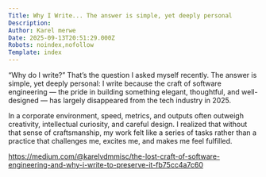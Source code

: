 ```yaml
---
Title: Why I Write... The answer is simple, yet deeply personal
Description: 
Author: Karel merwe
Date: 2025-09-13T20:51:29.000Z
Robots: noindex,nofollow
Template: index
---
```

<p>“Why do I write?” That’s the question I asked myself recently. The answer is simple, yet deeply personal: I write because the craft of software engineering — the pride in building something elegant, thoughtful, and well-designed — has largely disappeared from the tech industry in 2025.</p>

<p>In a corporate environment, speed, metrics, and outputs often outweigh creativity, intellectual curiosity, and careful design. I realized that without that sense of craftsmanship, my work felt like a series of tasks rather than a practice that challenges me, excites me, and makes me feel fulfilled.</p>

<p><a href="https://medium.com/@karelvdmmisc/the-lost-craft-of-software-engineering-and-why-i-write-to-preserve-it-fb75cc4a7c60" rel="noopener noreferrer">https://medium.com/@karelvdmmisc/the-lost-craft-of-software-engineering-and-why-i-write-to-preserve-it-fb75cc4a7c60</a></p>

